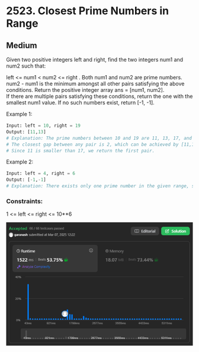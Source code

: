 # 2523. Closest Prime Numbers in Range

## Medium

Given two positive integers left and right, find the two integers num1 and num2 such that:

left <= num1 < num2 <= right .
Both num1 and num2 are prime numbers.
num2 - num1 is the minimum amongst all other pairs satisfying the above conditions. 
Return the positive integer array ans = [num1, num2].   
If there are multiple pairs satisfying these conditions, return the one with the smallest num1 value. If no such numbers exist, return [-1, -1].

Example 1:
```python
Input: left = 10, right = 19
Output: [11,13]
# Explanation: The prime numbers between 10 and 19 are 11, 13, 17, and 19.
# The closest gap between any pair is 2, which can be achieved by [11,13] or [17,19].
# Since 11 is smaller than 17, we return the first pair.
```

Example 2:
```python
Input: left = 4, right = 6
Output: [-1,-1]
# Explanation: There exists only one prime number in the given range, so the conditions cannot be satisfied.
```


### Constraints:

1 <= left <= right <= 10**6

![img.png](result_img/img2523.png)
